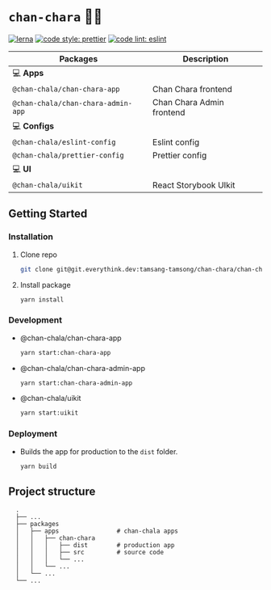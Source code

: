 # `chan-chara` 👴👵

[![lerna](https://img.shields.io/badge/maintained%20with-lerna-cc00ff.svg)](https://lerna.js.org/)
[![code style: prettier](https://img.shields.io/badge/code_style-prettier-ff69b4.svg)](https://github.com/prettier/prettier)
[![code lint: eslint](https://img.shields.io/badge/code_linter-eslint-blueviolet.svg)](https://github.com/eslint/eslint)

| Packages                           | Description               |
| ---------------------------------- | ------------------------- |
| 💻 **Apps**                        |
| `@chan-chala/chan-chara-app`       | Chan Chara frontend       |
| `@chan-chala/chan-chara-admin-app` | Chan Chara Admin frontend |
| 💻 **Configs**                     |
| `@chan-chala/eslint-config`        | Eslint config             |
| `@chan-chala/prettier-config`      | Prettier config           |
| 💻 **UI**                          |
| `@chan-chala/uikit`                | React Storybook UIkit     |

## Getting Started

### Installation

1. Clone repo
   ```sh
   git clone git@git.everythink.dev:tamsang-tamsong/chan-chara/chan-chara-frontend.git
   ```
2. Install package
   ```sh
   yarn install
   ```

### Development

- @chan-chala/chan-chara-app
  ```sh
  yarn start:chan-chara-app
  ```
- @chan-chala/chan-chara-admin-app
  ```sh
  yarn start:chan-chara-admin-app
  ```
- @chan-chala/uikit
  ```sh
  yarn start:uikit
  ```

### Deployment

- Builds the app for production to the `dist` folder.
  ```sh
  yarn build
  ```

## Project structure

```
  .
  ├── ...
  ├── packages
  │   ├── apps                # chan-chala apps
  │   │   ├── chan-chara
  │   │   │   ├── dist        # production app
  │   │   │   ├── src         # source code
  │   │   │   └── ...
  │   │   └── ...
  │   └── ...
  └── ...
```
